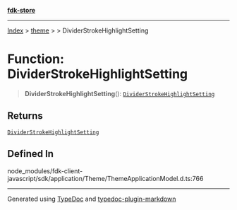 [**fdk-store**](../../../README.md)
***

[Index](../../../API.md) > [theme](../../README.md) > [<internal>](../README.md) > DividerStrokeHighlightSetting

# Function: DividerStrokeHighlightSetting

> **DividerStrokeHighlightSetting**(): [`DividerStrokeHighlightSetting`](../type-aliases/type-alias.DividerStrokeHighlightSetting.md)

## Returns

[`DividerStrokeHighlightSetting`](../type-aliases/type-alias.DividerStrokeHighlightSetting.md)

## Defined In

node\_modules/fdk-client-javascript/sdk/application/Theme/ThemeApplicationModel.d.ts:766

***
Generated using [TypeDoc](https://typedoc.org/) and [typedoc-plugin-markdown](https://www.npmjs.com/package/typedoc-plugin-markdown)
